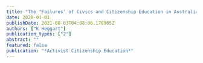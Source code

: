 ```yaml
---
title: "The ‘Failures’ of Civics and Citizenship Education in Australia"
date: 2020-01-01
publishDate: 2021-08-03T04:08:06.170965Z
authors: ["K Heggart"]
publication_types: ["2"]
abstract: ""
featured: false
publication: "*Activist Citizenship Education*"
---
```


